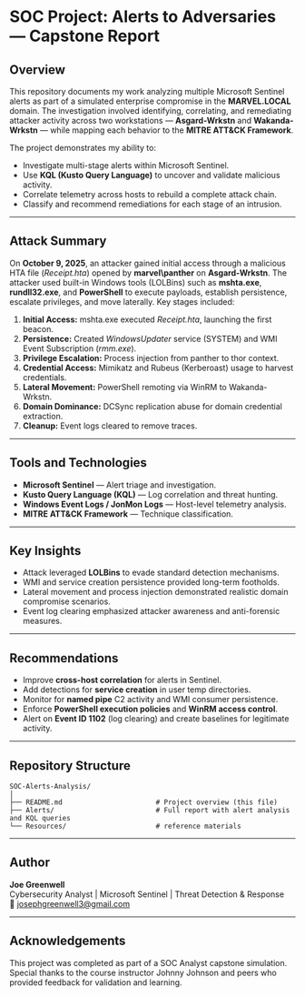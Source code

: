 # SOC Project: Alerts to Adversaries — Capstone Report

## Overview
This repository documents my work analyzing multiple Microsoft Sentinel alerts as part of a simulated enterprise compromise in the **MARVEL.LOCAL** domain. The investigation involved identifying, correlating, and remediating attacker activity across two workstations — **Asgard-Wrkstn** and **Wakanda-Wrkstn** — while mapping each behavior to the **MITRE ATT&CK Framework**.

The project demonstrates my ability to:
- Investigate multi-stage alerts within Microsoft Sentinel.
- Use **KQL (Kusto Query Language)** to uncover and validate malicious activity.
- Correlate telemetry across hosts to rebuild a complete attack chain.
- Classify and recommend remediations for each stage of an intrusion.

---

## Attack Summary
On **October 9, 2025**, an attacker gained initial access through a malicious HTA file (*Receipt.hta*) opened by **marvel\\panther** on **Asgard-Wrkstn**. The attacker used built-in Windows tools (LOLBins) such as **mshta.exe**, **rundll32.exe**, and **PowerShell** to execute payloads, establish persistence, escalate privileges, and move laterally. Key stages included:

1. **Initial Access:** mshta.exe executed *Receipt.hta*, launching the first beacon.
2. **Persistence:** Created *WindowsUpdater* service (SYSTEM) and WMI Event Subscription (*rmm.exe*).
3. **Privilege Escalation:** Process injection from panther to thor context.
4. **Credential Access:** Mimikatz and Rubeus (Kerberoast) usage to harvest credentials.
5. **Lateral Movement:** PowerShell remoting via WinRM to Wakanda-Wrkstn.
6. **Domain Dominance:** DCSync replication abuse for domain credential extraction.
7. **Cleanup:** Event logs cleared to remove traces.

---

## Tools and Technologies
- **Microsoft Sentinel** — Alert triage and investigation.
- **Kusto Query Language (KQL)** — Log correlation and threat hunting.
- **Windows Event Logs / JonMon Logs** — Host-level telemetry analysis.
- **MITRE ATT&CK Framework** — Technique classification.

---

## Key Insights
- Attack leveraged **LOLBins** to evade standard detection mechanisms.
- WMI and service creation persistence provided long-term footholds.
- Lateral movement and process injection demonstrated realistic domain compromise scenarios.
- Event log clearing emphasized attacker awareness and anti-forensic measures.

---

## Recommendations
- Improve **cross-host correlation** for alerts in Sentinel.
- Add detections for **service creation** in user temp directories.
- Monitor for **named pipe** C2 activity and WMI consumer persistence.
- Enforce **PowerShell execution policies** and **WinRM access control**.
- Alert on **Event ID 1102** (log clearing) and create baselines for legitimate activity.

---

## Repository Structure
```
SOC-Alerts-Analysis/
│
├── README.md                       # Project overview (this file)
├── Alerts/                         # Full report with alert analysis and KQL queries
└── Resources/                      # reference materials
```

---

## Author
**Joe Greenwell**  
Cybersecurity Analyst | Microsoft Sentinel | Threat Detection & Response  
📧 josephgreenwell3@gmail.com  

---

## Acknowledgements
This project was completed as part of a SOC Analyst capstone simulation. Special thanks to the course instructor Johnny Johnson and peers who provided feedback for validation and learning.